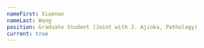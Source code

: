 ```yaml
---
nameFirst: Xiaonan
nameLast: Wang
position: Graduate Student (Joint with J. Ajioka, Pathology)
current: true
---
```

